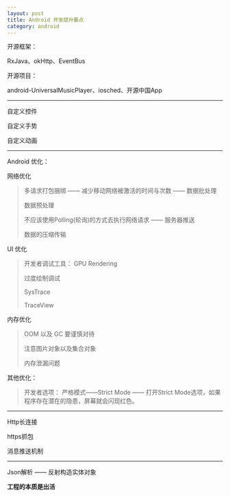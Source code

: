 ```yaml
---
layout: post
title: Android 开发提升要点
category: android
---
```


开源框架：

RxJava、okHttp、EventBus

开源项目：

android-UniversalMusicPlayer、iosched、开源中国App

---

自定义控件

自定义手势

自定义动画

---

Android 优化：

网络优化

> 多请求打包捆绑 —— 减少移动网络被激活的时间与次数 —— 数据批处理
>
> 数据预处理
>
> 不应该使用Polling(轮询)的方式去执行网络请求 —— 服务器推送
>
> 数据的压缩传输


UI 优化             

> 开发者调试工具： GPU Rendering  
>
> 过度绘制调试
>
> SysTrace
>
> TraceView


内存优化

> OOM 以及 GC 要谨慎对待
>
> 注意图片对象以及集合对象
>
> 内存泄漏问题


其他优化：

> 开发者选项： 严格模式——Strict Mode —— 打开Strict Mode选项，如果程序存在潜在的隐患，屏幕就会闪现红色。

---

Http长连接

https抓包


消息推送机制

---

Json解析 —— 反射构造实体对象





**工程的本质是出活**
